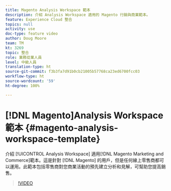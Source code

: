 ```yaml
---
title: Magento Analysis Workspace 範本
description: 介紹 Analysis Workspace 適用的 Magento 行銷與商業範本。
feature: Experience Cloud 整合
topics: null
activity: use
doc-type: feature video
author: Doug Moore
team: TM
kt: 3269
topic: 整合
role: 業務從業人員
level: 中級人員
translation-type: ht
source-git-commit: f3b3fa7d91b0cb21005b57768ca23ed6700fcc03
workflow-type: ht
source-wordcount: '59'
ht-degree: 100%

---
```



# [!DNL Magento]Analysis Workspace 範本 {#magento-analysis-workspace-template}

介紹 [!UICONTROL Analysis Workspace] 適用[!DNL Magento Marketing and Commerce]範本。這是針對 [!DNL Magento] 的用戶，但是任何線上零售商都可以運用。此範本包括零售商對您商業活動的預先建立分析和見解，可幫助您提高銷售。

>[!VIDEO](https://video.tv.adobe.com/v/28164/?quality=12)
